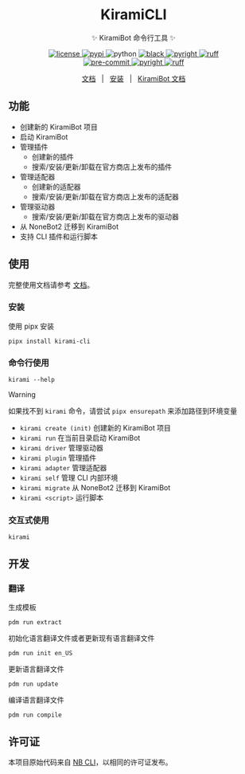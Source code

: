 <div align="center">

# KiramiCLI

✨ KiramiBot 命令行工具 ✨

</div>

<p align="center">
    <a href="https://raw.githubusercontent.com/A-kirami/KiramiCLI/main/LICENSE">
        <img src="https://img.shields.io/github/license/A-kirami/KiramiCLI" alt="license">
    </a>
    <a href="https://pypi.python.org/pypi/kirami-cli">
        <img src="https://img.shields.io/pypi/v/kirami-cli" alt="pypi">
    </a>
    <img src="https://img.shields.io/badge/python-3.10+-blue?logo=python&logoColor=edb641" alt="python">
    <a href="https://github.com/psf/black">
    <img src="https://img.shields.io/badge/code%20style-black-000000.svg?logo=python&logoColor=edb641" alt="black">
    </a>
    <a href="https://github.com/Microsoft/pyright">
    <img src="https://img.shields.io/badge/types-pyright-797952.svg?logo=python&logoColor=edb641" alt="pyright">
    </a>
    <a href="https://github.com/astral-sh/ruff">
    <img src="https://img.shields.io/endpoint?url=https://raw.githubusercontent.com/charliermarsh/ruff/main/assets/badge/v2.json" alt="ruff">
    </a>
    <br />
    <a href="https://results.pre-commit.ci/latest/github/A-kirami/KiramiCLI/main">
      <img src="https://results.pre-commit.ci/badge/github/A-kirami/KiramiCLI/main.svg" alt="pre-commit" />
    </a>
    <a href="https://github.com/A-kirami/KiramiCLI/actions/workflows/pyright.yml">
      <img src="https://github.com/A-kirami/KiramiCLI/actions/workflows/pyright.yml/badge.svg?branch=main&event=push" alt="pyright">
    </a>
    <a href="https://github.com/A-kirami/KiramiCLI/actions/workflows/ruff.yml">
      <img src="https://github.com/A-kirami/KiramiCLI/actions/workflows/ruff.yml/badge.svg?branch=main&event=push" alt="ruff">
    </a>
</p>

<p align="center">
    <a href="https://cli.kiramibot.dev/" target="__blank">文档</a>
    &nbsp;&nbsp;|&nbsp;&nbsp;
    <a href="https://cli.kiramibot.dev/docs/guide/installation" target="__blank">安装</a>
    &nbsp;&nbsp;|&nbsp;&nbsp;
    <a href="https://kiramibot.dev/" target="__blank">KiramiBot 文档</a>
</p>

## 功能

- 创建新的 KiramiBot 项目
- 启动 KiramiBot
- 管理插件
  - 创建新的插件
  - 搜索/安装/更新/卸载在官方商店上发布的插件
- 管理适配器
  - 创建新的适配器
  - 搜索/安装/更新/卸载在官方商店上发布的适配器
- 管理驱动器
  - 搜索/安装/更新/卸载在官方商店上发布的驱动器
- 从 NoneBot2 迁移到 KiramiBot
- 支持 CLI 插件和运行脚本

## 使用

完整使用文档请参考 [文档](https://cli.kiramibot.dev/)。

### 安装

使用 pipx 安装

```shell
pipx install kirami-cli
```

### 命令行使用

```shell
kirami --help
```

> [!WARNING]
> 如果找不到 `kirami` 命令，请尝试 `pipx ensurepath` 来添加路径到环境变量

- `kirami create (init)` 创建新的 KiramiBot 项目
- `kirami run` 在当前目录启动 KiramiBot
- `kirami driver` 管理驱动器
- `kirami plugin` 管理插件
- `kirami adapter` 管理适配器
- `kirami self` 管理 CLI 内部环境
- `kirami migrate` 从 NoneBot2 迁移到 KiramiBot
- `kirami <script>` 运行脚本

### 交互式使用

```shell
kirami
```

## 开发

### 翻译

生成模板

```shell
pdm run extract
```

初始化语言翻译文件或者更新现有语言翻译文件

```shell
pdm run init en_US
```

更新语言翻译文件

```shell
pdm run update
```

编译语言翻译文件

```shell
pdm run compile
```

## 许可证

本项目原始代码来自 [NB CLI](https://github.com/nonebot/nb-cli)，以相同的许可证发布。

